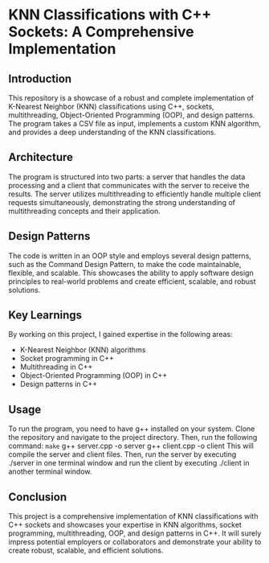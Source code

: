 # KNN Classifications with C++ Sockets: A Comprehensive Implementation
## Introduction
This repository is a showcase of a robust and complete implementation of K-Nearest Neighbor (KNN) classifications using C++, sockets, multithreading, Object-Oriented Programming (OOP), and design patterns. The program takes a CSV file as input, implements a custom KNN algorithm, and provides a deep understanding of the KNN classifications.

## Architecture
The program is structured into two parts: a server that handles the data processing and a client that communicates with the server to receive the results. The server utilizes multithreading to efficiently handle multiple client requests simultaneously, demonstrating the strong understanding of multithreading concepts and their application.

## Design Patterns
The code is written in an OOP style and employs several design patterns, such as the Command Design Pattern, to make the code maintainable, flexible, and scalable. This showcases the ability to apply software design principles to real-world problems and create efficient, scalable, and robust solutions.

## Key Learnings
By working on this project, I gained expertise in the following areas:
- K-Nearest Neighbor (KNN) algorithms
- Socket programming in C++
- Multithreading in C++
- Object-Oriented Programming (OOP) in C++
- Design patterns in C++

## Usage
To run the program, you need to have g++ installed on your system. Clone the repository and navigate to the project directory. Then, run the following command:
```make```
g++ server.cpp -o server
g++ client.cpp -o client
This will compile the server and client files. Then, run the server by executing ./server in one terminal window and run the client by executing ./client in another terminal window.

## Conclusion
This project is a comprehensive implementation of KNN classifications with C++ sockets and showcases your expertise in KNN algorithms, socket programming, multithreading, OOP, and design patterns in C++. It will surely impress potential employers or collaborators and demonstrate your ability to create robust, scalable, and efficient solutions.
